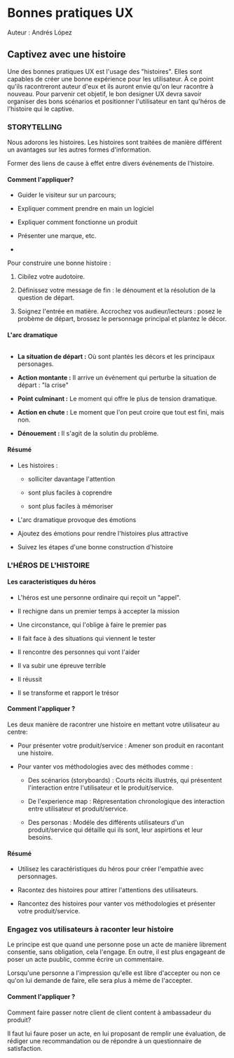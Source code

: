 # Bonnes pratiques UX

Auteur : Andrés López



## Captivez avec une histoire



Une des bonnes pratiques UX est l'usage des "histoires". Elles sont capables de créer une bonne expérience pour les utilisateur. À ce point qu'ils racontreront auteur d'eux et ils auront envie qu'on leur racontre à nouveau. Pour parvenir cet objetif, le bon designer UX  devra savoir organiser des bons scénarios et positionner l'utilisateur en tant qu'héros de l'histoire qui le captive. 



### STORYTELLING

Nous adorons les histoires. Les histoires sont traitées de manière différent un avantages sur les autres formes d'information.

Former des liens de cause à effet entre divers événements de l'histoire.

#### Comment l'appliquer?

- Guider le visiteur sur un parcours;

- Expliquer comment prendre en main un logiciel

- Expliquer comment fonctionne un produit

- Présenter une marque, etc.

- 

Pour construire une bonne histoire : 

1. Cibilez votre audotoire.

2. Définissez votre message de fin  : le dénoument et la résolution de la question de départ.

3. Soignez l'entrée en matière. Accrochez vos audieur/lecteurs : posez le probème de départ, brossez le personnage principal et plantez le décor.

#### L'arc dramatique

<img title="" src="https://www.google.com/url?sa=i&url=https%3A%2F%2Fblog.reedsy.com%2Fnarrative-arc%2F&psig=AOvVaw1SZZVxMTzP5n8cyntWwwcX&ust=1633630521589000&source=images&cd=vfe&ved=0CAkQjRxqFwoTCOCvo5WytvMCFQAAAAAdAAAAABAJ" alt="">



- **La situation de départ :** Où sont plantés les décors et les principaux personages.

- **Action montante :** Il arrive un événement qui perturbe la situation de départ : "la crise"  

- **Point culminant :** Le moment qui offre le plus de tension dramatique.

- **Action en chute :** Le moment que l'on peut croire que tout est fini, mais non.

- **Dénouement :** Il s'agit de la solutin du problème.

#### Résumé

- Les histoires : 
  
  - solliciter davantage l'attention
  
  - sont plus faciles à coprendre
  
  - sont plus faciles à mémoriser 

- L'arc dramatique provoque des émotions

- Ajoutez des émotions pour rendre l'histoires plus attractive

- Suivez les étapes d'une bonne construction d'histoire
  
  

### L'HÉROS DE L'HISTOIRE



#### Les caracteristiques du héros

- L'héros est une personne ordinaire qui reçoit un "appel".

- Il rechigne dans un premier temps à accepter la mission

- Une circonstance, qui l'oblige à faire le premier pas

- Il fait face à des situations qui viennent le tester

- Il rencontre des personnes qui vont l'aider

- Il va subir une épreuve terrible

- Il réussit

- Il se transforme et rapport le trésor

#### Comment l'appliquer ?

Les deux manière de racontrer une histoire en mettant votre utilisateur au centre:

- Pour présenter votre produit/service : Amener son produit en racontant une histoire. 

- Pour vanter vos méthodologies avec des méthodes comme :
  
  - Des scénarios (storyboards)  :  Courts récits illustrés, qui présentent l'interaction entre l'utilisateur et le produit/service.
  
  - De l'experience map : Répresentation chronologique des interaction entre utilisateur et produit/service.
  
  - Des personas : Modéle des différents utilisateurs d'un produit/service qui détaille qui ils sont, leur aspirtions et leur besoins.

#### Résumé

- Utilisez les caractéristiques du héros pour créer l'empathie avec personnages.

- Racontez des histoires pour attirer l'attentions des utilisateurs.

- Rancontez des histoires pour vanter vos méthodologies et présenter votre produit/service.



### Engagez vos utilisateurs à raconter leur histoire



Le principe est que quand une personne pose un acte de manière librement consentie, sans obligation, cela l'engage.  En outre, il est plus engageant de poser un acte puublic, comme écrire un commentaire. 

Lorsqu'une personne a l'impression qu'elle est libre d'accepter ou non ce qu'on lui demande de faire, elle sera plus à mème de l'accepter. 

#### Comment l'appliquer ?

Comment faire passer notre client de client content à ambassadeur du produit?

Il faut lui faure poser un acte, en lui proposant de remplir une évaluation, de rédiger une recommandation ou de répondre à un questionnaire de satisfaction.


